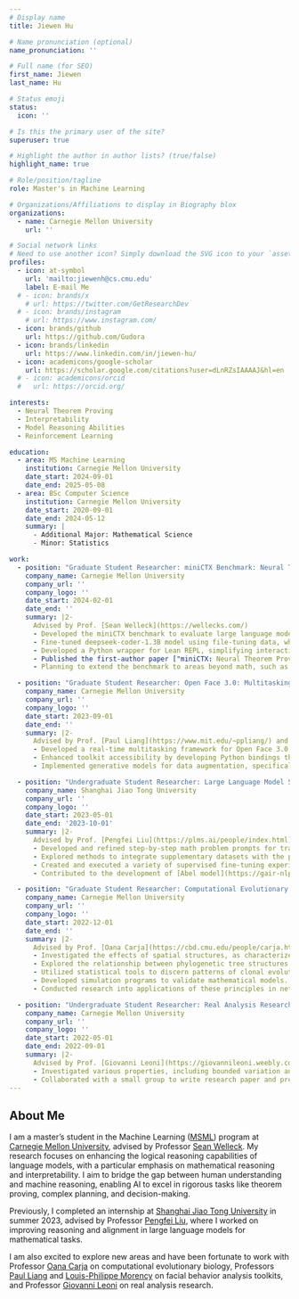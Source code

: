 ```yaml
---
# Display name
title: Jiewen Hu

# Name pronunciation (optional)
name_pronunciation: ''

# Full name (for SEO)
first_name: Jiewen
last_name: Hu

# Status emoji
status:
  icon: ''

# Is this the primary user of the site?
superuser: true

# Highlight the author in author lists? (true/false)
highlight_name: true

# Role/position/tagline
role: Master's in Machine Learning

# Organizations/Affiliations to display in Biography blox
organizations:
  - name: Carnegie Mellon University
    url: ''

# Social network links
# Need to use another icon? Simply download the SVG icon to your `assets/media/icons/` folder.
profiles:
  - icon: at-symbol
    url: 'mailto:jiewenh@cs.cmu.edu'
    label: E-mail Me
  # - icon: brands/x
    # url: https://twitter.com/GetResearchDev
  # - icon: brands/instagram
    # url: https://www.instagram.com/
  - icon: brands/github
    url: https://github.com/Gudora
  - icon: brands/linkedin
    url: https://www.linkedin.com/in/jiewen-hu/
  - icon: academicons/google-scholar
    url: https://scholar.google.com/citations?user=dLnRZsIAAAAJ&hl=en
  # - icon: academicons/orcid
  #   url: https://orcid.org/

interests:
  - Neural Theorem Proving
  - Interpretability
  - Model Reasoning Abilities
  - Reinforcement Learning

education:
  - area: MS Machine Learning
    institution: Carnegie Mellon University
    date_start: 2024-09-01
    date_end: 2025-05-08
  - area: BSc Computer Science
    institution: Carnegie Mellon University
    date_start: 2020-09-01
    date_end: 2024-05-12
    summary: |
      - Additional Major: Mathematical Science 
      - Minor: Statistics

work:
  - position: "Graduate Student Researcher: miniCTX Benchmark: Neural Theorem Proving with Context"
    company_name: Carnegie Mellon University
    company_url: ''
    company_logo: ''
    date_start: 2024-02-01
    date_end: ''
    summary: |2-
      Advised by Prof. [Sean Welleck](https://wellecks.com/)
      - Developed the miniCTX benchmark to evaluate large language models in formal mathematics, focusing on real-world proof generation using context information.
      - Fine-tuned deepseek-coder-1.3B model using file-tuning data, which incorporates context information alongside traditional state-tactic pairs, outperforming larger models like Llemma-7B and GPT-4o.
      - Developed a Python wrapper for Lean REPL, simplifying interactions with Lean and enhancing usability.
      - Published the first-author paper ["miniCTX: Neural Theorem Proving with (Long-)Contexts"](https://cmu-l3.github.io/minictx/).
      - Planning to extend the benchmark to areas beyond math, such as program verification, and to evaluate premise selection methods.

  - position: "Graduate Student Researcher: Open Face 3.0: Multitasking Facial Behavior Analysis Toolkit"
    company_name: Carnegie Mellon University
    company_url: ''
    company_logo: ''
    date_start: 2023-09-01
    date_end: ''
    summary: |2-
      Advised by Prof. [Paul Liang](https://www.mit.edu/~ppliang/) and Prof. [Louis-Philippe Morency](https://www.cs.cmu.edu/~morency/)
      - Developed a real-time multitasking framework for Open Face 3.0, supporting comprehensive facial behavior analysis including landmark detection, action unit detection, facial expression recognition, and gaze estimation.
      - Enhanced toolkit accessibility by developing Python bindings that support both Open Face 2.0 and Open Face 3.0, enabling more flexible integration into computer vision applications.
      - Implemented generative models for data augmentation, specifically targeting non-frontal face images, to enhance facial landmark detection and emotion recognition accuracy.

  - position: "Undergraduate Student Researcher: Large Language Model Specialized in Mathematics"
    company_name: Shanghai Jiao Tong University
    company_url: ''
    company_logo: ''
    date_start: 2023-05-01
    date_end: '2023-10-01'
    summary: |2-
      Advised by Prof. [Pengfei Liu](https://plms.ai/people/index.html)
      - Developed and refined step-by-step math problem prompts for training data based on error cases, enhancing the reasoning capabilities and output readability of Llama2, resulting in a 10% performance increase on the GSM8K dataset.
      - Explored methods to integrate supplementary datasets with the primary dataset for supervised fine-tuning to address specific shortcomings, such as arithmetic calculations in main mathematical tasks.
      - Created and executed a variety of supervised fine-tuning experiments to understand responses from large language models.
      - Contributed to the development of [Abel model](https://gair-nlp.github.io/abel/) and ["Reformatted Alignment"](https://gair-nlp.github.io/ReAlign/) paper.

  - position: "Graduate Student Researcher: Computational Evolutionary Dynamics Research"
    company_name: Carnegie Mellon University
    company_url: ''
    company_logo: ''
    date_start: 2022-12-01
    date_end: ''
    summary: |2-
      Advised by Prof. [Oana Carja](https://cbd.cmu.edu/people/carja.html)
      - Investigated the effects of spatial structures, as characterized by graph properties, on evolutionary dynamics.
      - Explored the relationship between phylogenetic tree structures and graph properties, focusing on tree balance metrics.
      - Utilized statistical tools to discern patterns of clonal evolutionary dynamics within complex graphs.
      - Developed simulation programs to validate mathematical models.
      - Conducted research into applications of these principles in network theory and biology.

  - position: "Undergraduate Student Researcher: Real Analysis Research: Rearrangements of Functions"
    company_name: Carnegie Mellon University
    company_url: ''
    company_logo: ''
    date_start: 2022-05-01
    date_end: 2022-09-01
    summary: |2-
      Advised by Prof. [Giovanni Leoni](https://giovannileoni.weebly.com/)
      - Investigated various properties, including bounded variation and absolute continuity, of decreasing rearrangement functions in Sobolev space.
      - Collaborated with a small group to write research paper and presented at Mathematics Undergraduate Research Symposium ([slides](https://gudora.github.io/uploads/Rearrangements_of_Functions_slide.pdf)).
---
```


## About Me

I am a master’s student in the Machine Learning ([MSML](https://www.ml.cmu.edu/academics/5th-year-ms.html)) program at [Carnegie Mellon University](https://www.cmu.edu/), advised by Professor [Sean Welleck](https://wellecks.com/). My research focuses on enhancing the logical reasoning capabilities of language models, with a particular emphasis on mathematical reasoning and interpretability. I aim to bridge the gap between human understanding and machine reasoning, enabling AI to excel in rigorous tasks like theorem proving, complex planning, and decision-making.

Previously, I completed an internship at [Shanghai Jiao Tong University](https://www.sjtu.edu.cn/) in summer 2023, advised by Professor [Pengfei Liu](https://scholar.google.com/citations?user=oIz_CYEAAAAJ&hl=en), where I worked on improving reasoning and alignment in large language models for mathematical tasks.

I am also excited to explore new areas and have been fortunate to work with Professor [Oana Carja](https://cbd.cmu.edu/people/carja.html) on computational evolutionary biology, Professors [Paul Liang](https://www.mit.edu/~ppliang/) and [Louis-Philippe Morency](https://www.cs.cmu.edu/~morency/) on facial behavior analysis toolkits, and Professor [Giovanni Leoni](https://giovannileoni.weebly.com/) on real analysis research. 